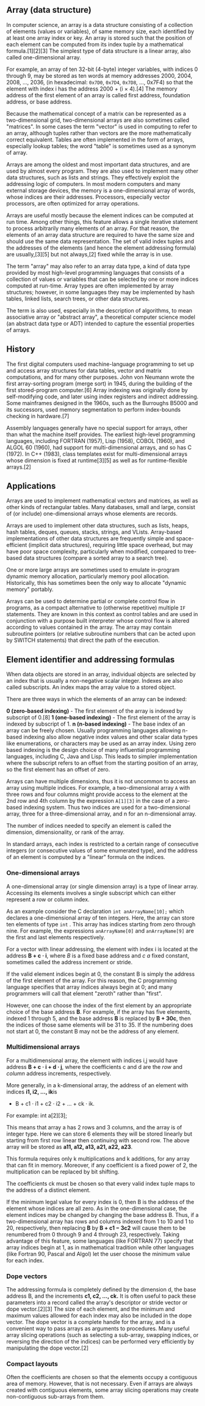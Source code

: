 ## Array (data structure)
In computer science, an array is a data structure consisting of a collection of elements (values or variables), of same memory size, each identified by at least one array index or key. An array is stored such that the position of each element can be computed from its index tuple by a mathematical formula.[1][2][3] The simplest type of data structure is a linear array, also called one-dimensional array.

For example, an array of ten 32-bit (4-byte) integer variables, with indices 0 through 9, may be stored as ten words at memory addresses 2000, 2004, 2008, ..., 2036, (in hexadecimal: `0x7D0`, `0x7D4`, `0x7D8`, ..., 0x7F4) so that the element with index i has the address 2000 + (i × 4).[4] The memory address of the first element of an array is called first address, foundation address, or base address.

Because the mathematical concept of a matrix can be represented as a two-dimensional grid, two-dimensional arrays are also sometimes called "matrices". In some cases the term "vector" is used in computing to refer to an array, although tuples rather than vectors are the more mathematically correct equivalent. Tables are often implemented in the form of arrays, especially lookup tables; the word "table" is sometimes used as a synonym of array.

Arrays are among the oldest and most important data structures, and are used by almost every program. They are also used to implement many other data structures, such as lists and strings. They effectively exploit the addressing logic of computers. In most modern computers and many external storage devices, the memory is a one-dimensional array of words, whose indices are their addresses. Processors, especially vector processors, are often optimized for array operations.

Arrays are useful mostly because the element indices can be computed at run time. Among other things, this feature allows a single iterative statement to process arbitrarily many elements of an array. For that reason, the elements of an array data structure are required to have the same size and should use the same data representation. The set of valid index tuples and the addresses of the elements (and hence the element addressing formula) are usually,[3][5] but not always,[2] fixed while the array is in use.

The term "array" may also refer to an array data type, a kind of data type provided by most high-level programming languages that consists of a collection of values or variables that can be selected by one or more indices computed at run-time. Array types are often implemented by array structures; however, in some languages they may be implemented by hash tables, linked lists, search trees, or other data structures.

The term is also used, especially in the description of algorithms, to mean associative array or "abstract array", a theoretical computer science model (an abstract data type or ADT) intended to capture the essential properties of arrays.

## History
The first digital computers used machine-language programming to set up and access array structures for data tables, vector and matrix computations, and for many other purposes. John von Neumann wrote the first array-sorting program (merge sort) in 1945, during the building of the first stored-program computer.[6] Array indexing was originally done by self-modifying code, and later using index registers and indirect addressing. Some mainframes designed in the 1960s, such as the Burroughs B5000 and its successors, used memory segmentation to perform index-bounds checking in hardware.[7]

Assembly languages generally have no special support for arrays, other than what the machine itself provides. The earliest high-level programming languages, including FORTRAN (1957), Lisp (1958), COBOL (1960), and ALGOL 60 (1960), had support for multi-dimensional arrays, and so has C (1972). In C++ (1983), class templates exist for multi-dimensional arrays whose dimension is fixed at runtime[3][5] as well as for runtime-flexible arrays.[2]

## Applications
Arrays are used to implement mathematical vectors and matrices, as well as other kinds of rectangular tables. Many databases, small and large, consist of (or include) one-dimensional arrays whose elements are records.

Arrays are used to implement other data structures, such as lists, heaps, hash tables, deques, queues, stacks, strings, and VLists. Array-based implementations of other data structures are frequently simple and space-efficient (implicit data structures), requiring little space overhead, but may have poor space complexity, particularly when modified, compared to tree-based data structures (compare a sorted array to a search tree).

One or more large arrays are sometimes used to emulate in-program dynamic memory allocation, particularly memory pool allocation. Historically, this has sometimes been the only way to allocate "dynamic memory" portably.

Arrays can be used to determine partial or complete control flow in programs, as a compact alternative to (otherwise repetitive) multiple `IF` statements. They are known in this context as control tables and are used in conjunction with a purpose built interpreter whose control flow is altered according to values contained in the array. The array may contain subroutine pointers (or relative subroutine numbers that can be acted upon by SWITCH statements) that direct the path of the execution.

## Element identifier and addressing formulas
When data objects are stored in an array, individual objects are selected by an index that is usually a non-negative scalar integer. Indexes are also called subscripts. An index maps the array value to a stored object.

There are three ways in which the elements of an array can be indexed:

**0 (zero-based indexing)**
    - The first element of the array is indexed by subscript of 0.[8]
**1 (one-based indexing)**
    - The first element of the array is indexed by subscript of 1.
**n (n-based indexing)**
    - The base index of an array can be freely chosen. Usually programming languages allowing n-based indexing also allow negative index values and other scalar data types like enumerations, or characters may be used as an array index.
Using zero based indexing is the design choice of many influential programming languages, including C, Java and Lisp. This leads to simpler implementation where the subscript refers to an offset from the starting position of an array, so the first element has an offset of zero.

Arrays can have multiple dimensions, thus it is not uncommon to access an array using multiple indices. For example, a two-dimensional array `A` with three rows and four columns might provide access to the element at the 2nd row and 4th column by the expression `A[1][3]` in the case of a zero-based indexing system. Thus two indices are used for a two-dimensional array, three for a three-dimensional array, and n for an n-dimensional array.

The number of indices needed to specify an element is called the dimension, dimensionality, or rank of the array.

In standard arrays, each index is restricted to a certain range of consecutive integers (or consecutive values of some enumerated type), and the address of an element is computed by a "linear" formula on the indices.

### One-dimensional arrays
A one-dimensional array (or single dimension array) is a type of linear array. Accessing its elements involves a single subscript which can either represent a row or column index.

As an example consider the C declaration `int anArrayName[10];` which declares a one-dimensional array of ten integers. Here, the array can store ten elements of type `int` . This array has indices starting from zero through nine. For example, the expressions `anArrayName[0]` and `anArrayName[9]` are the first and last elements respectively.

For a vector with linear addressing, the element with index i is located at the address **B + c · i**, where *B* is a fixed base address and *c* *a* fixed constant, sometimes called the address increment or stride.

If the valid element indices begin at 0, the constant B is simply the address of the first element of the array. For this reason, the C programming language specifies that array indices always begin at 0; and many programmers will call that element "zeroth" rather than "first".

However, one can choose the index of the first element by an appropriate choice of the base address **B**. For example, if the array has five elements, indexed 1 through 5, and the base address **B** is replaced by **B + 30c**, then the indices of those same elements will be 31 to 35. If the numbering does not start at 0, the constant B may not be the address of any element.

### Multidimensional arrays
For a multidimensional array, the element with indices i,j would have address **B + c · i + d · j**, where the coefficients c and d are the *row* and *column* address increments, respectively.

More generally, in a k-dimensional array, the address of an element with indices **i1, i2, ..., ik**is

- B + c1 · i1 + c2 · i2 + … + ck · ik.

For example: int a[2][3];

This means that array a has 2 rows and 3 columns, and the array is of integer type. Here we can store 6 elements they will be stored linearly but starting from first row linear then continuing with second row. The above array will be stored as **a11, a12, a13, a21, a22, a23**.

This formula requires only k multiplications and k additions, for any array that can fit in memory. Moreover, if any coefficient is a fixed power of 2, the multiplication can be replaced by bit shifting.

The coefficients ck must be chosen so that every valid index tuple maps to the address of a distinct element.

If the minimum legal value for every index is 0, then B is the address of the element whose indices are all zero. As in the one-dimensional case, the element indices may be changed by changing the base address B. Thus, if a two-dimensional array has rows and columns indexed from 1 to 10 and 1 to 20, respectively, then replacing **B** by **B + c1 − 3c2** will cause them to be renumbered from 0 through 9 and 4 through 23, respectively. Taking advantage of this feature, some languages (like FORTRAN 77) specify that array indices begin at 1, as in mathematical tradition while other languages (like Fortran 90, Pascal and Algol) let the user choose the minimum value for each index.

### Dope vectors
The addressing formula is completely defined by the dimension d, the base address B, and the increments **c1, c2, ..., ck.** It is often useful to pack these parameters into a record called the array's descriptor or stride vector or dope vector.[2][3] The size of each element, and the minimum and maximum values allowed for each index may also be included in the dope vector. The dope vector is a complete handle for the array, and is a convenient way to pass arrays as arguments to procedures. Many useful array slicing operations (such as selecting a sub-array, swapping indices, or reversing the direction of the indices) can be performed very efficiently by manipulating the dope vector.[2]

### Compact layouts
Often the coefficients are chosen so that the elements occupy a contiguous area of memory. However, that is not necessary. Even if arrays are always created with contiguous elements, some array slicing operations may create non-contiguous sub-arrays from them.